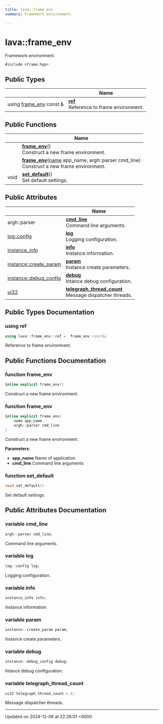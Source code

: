 ```yaml
---
title: lava::frame_env
summary: Framework environment. 

---
```


# lava::frame_env



Framework environment. 


`#include <frame.hpp>`

## Public Types

|                | Name           |
| -------------- | -------------- |
| using [frame_env](/_doxybook/Classes/structlava_1_1frame__env.md) const  & | **[ref](/_doxybook/Classes/structlava_1_1frame__env.md#using-ref)** <br>Reference to frame environment.  |

## Public Functions

|                | Name           |
| -------------- | -------------- |
| | **[frame_env](/_doxybook/Classes/structlava_1_1frame__env.md#function-frame-env)**()<br>Construct a new frame environment.  |
| | **[frame_env](/_doxybook/Classes/structlava_1_1frame__env.md#function-frame-env)**([name](/_doxybook/Namespaces/namespacelava.md#using-name) app_name, argh::parser cmd_line)<br>Construct a new frame environment.  |
| void | **[set_default](/_doxybook/Classes/structlava_1_1frame__env.md#function-set-default)**()<br>Set default settings.  |

## Public Attributes

|                | Name           |
| -------------- | -------------- |
| argh::parser | **[cmd_line](/_doxybook/Classes/structlava_1_1frame__env.md#variable-cmd-line)** <br>Command line arguments.  |
| [log::config](/_doxybook/Classes/structlava_1_1log_1_1config.md) | **[log](/_doxybook/Classes/structlava_1_1frame__env.md#variable-log)** <br>Logging configuration.  |
| [instance_info](/_doxybook/Classes/structlava_1_1instance__info.md) | **[info](/_doxybook/Classes/structlava_1_1frame__env.md#variable-info)** <br>Instance information.  |
| [instance::create_param](/_doxybook/Classes/structlava_1_1instance_1_1create__param.md) | **[param](/_doxybook/Classes/structlava_1_1frame__env.md#variable-param)** <br>Instance create parameters.  |
| [instance::debug_config](/_doxybook/Classes/structlava_1_1instance_1_1debug__config.md) | **[debug](/_doxybook/Classes/structlava_1_1frame__env.md#variable-debug)** <br>Intance debug configuration.  |
| [ui32](/_doxybook/Namespaces/namespacelava.md#using-ui32) | **[telegraph_thread_count](/_doxybook/Classes/structlava_1_1frame__env.md#variable-telegraph-thread-count)** <br>Message dispatcher threads.  |

## Public Types Documentation

### using ref

```cpp
using lava::frame_env::ref =  frame_env const&;
```

Reference to frame environment. 

## Public Functions Documentation

### function frame_env

```cpp
inline explicit frame_env()
```

Construct a new frame environment. 

### function frame_env

```cpp
inline explicit frame_env(
    name app_name,
    argh::parser cmd_line
)
```

Construct a new frame environment. 

**Parameters**: 

  * **app_name** Name of application 
  * **cmd_line** Command line arguments 


### function set_default

```cpp
void set_default()
```

Set default settings. 

## Public Attributes Documentation

### variable cmd_line

```cpp
argh::parser cmd_line;
```

Command line arguments. 

### variable log

```cpp
log::config log;
```

Logging configuration. 

### variable info

```cpp
instance_info info;
```

Instance information. 

### variable param

```cpp
instance::create_param param;
```

Instance create parameters. 

### variable debug

```cpp
instance::debug_config debug;
```

Intance debug configuration. 

### variable telegraph_thread_count

```cpp
ui32 telegraph_thread_count = 4;
```

Message dispatcher threads. 

-------------------------------

Updated on 2024-12-06 at 22:26:01 +0000